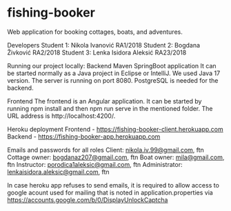 # fishing-booker

Web application for booking cottages, boats, and adventures.

Developers
Student 1: Nikola Ivanović RA1/2018
Student 2: Bogdana Živković RA2/2018
Student 3: Lenka Isidora Aleksić RA23/2018

Running our project locally:
Backend
Maven SpringBoot application
It can be started normally as a Java project in Eclipse or IntelliJ. We used Java 17 version. The server is running on port 8080. PostgreSQL is needed for the backend. 

Frontend
The frontend is an Angular application. It can be started by running npm install and then npm run serve in the mentioned folder. The URL address is http://localhost:4200/.

Heroku deployment
Frontend - https://fishing-booker-client.herokuapp.com
Backend - https://fishing-booker-app.herokuapp.com

Emails and passwords for all roles
Client: nikola.iv.99@gmail.com, ftn
Cottage owner: bogdanaz207@gmail.com, ftn
Boat owner: mila@gmail.com, ftn
Instructor: porodica1aleksic@gmail.com, ftn
Administrator: lenkaisidora.aleksic@gmail.com, ftn

In case heroku app refuses to send emails, it is required to allow access to google acount used for mailing that is noted in application.properties via https://accounts.google.com/b/0/DisplayUnlockCaptcha
